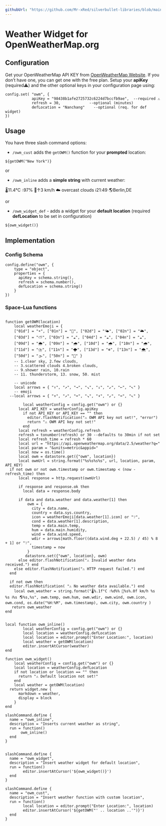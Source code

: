 ```yaml
---
githubUrl: "https://github.com/Mr-xRed/silverbullet-libraries/blob/main/OpenWeatherMap_Widgets.md"
---
```


# Weather Widget for OpenWeatherMap.org

## Configuration

Get your OpenWeatherMap API KEY from [OpenWeatherMap Website](https://home.openweathermap.org/api_keys). If you don’t have one, you can get one with the free plan.
Setup your **apiKey** (required⚠️) and the other optional keys in your configuration page using:

```space-lua
config.set( "owm", {
            apiKey = "98438b1afe2725732c6224d7bccfb9ae",  --required ⚠️
            refresh = 30,             --optional (minutes)
            defLocation = "Nanchang"    --optional (req. for def widget)
}) 
```

## Usage

You have three slash command options:
 
  * `/owm_cust` adds the `getOWM()` function for your **prompted** location:

  `${getOWM("New York")}`

or

  * `/owm_inline` adds a **simple string** with current weather:

  🌡️11.4°C 💧97% 🍃↑3 km/h ☁️ overcast clouds ℹ️21:49 🌎Berlin,DE
  
or

  - `/owm_widget_def` - adds a widget for your **default location** (required **defLocation** to be set in configuration)
  
  `${owm_widget()}`


## Implementation

### Config Schema
```space-lua
config.define("owm", {
    type = "object",
    properties = {
      apiKey = schema.string(), 
      refresh = schema.number(), 
      defLocation = schema.string() 
    }
})
```

### Space-Lua functions
```space-lua    

function getOWM(location)
    local weatherEmoji = {
    ["01d"] = "☀️", ["01n"] = "🌙", ["02d"] = "🌤️", ["02n"] = "🌥️", 
    ["03d"] = "⛅", ["03n"] = "☁️", ["04d"] = "☁️", ["04n"] = "☁️", 
    ["09d"] = "🌦️", ["09n"] = "🌧️", ["10d"] = "🌧️", ["10n"] = "🌧️", 
    ["11d"] = "⛈️", ["11n"] = "🌩️", ["13d"] = "❄️", ["13n"] = "🌨️", 
    ["50d"] = "🌫️", ["50n"] = "🌁" }
    -- 1.clear sky, 2.few clouds,
    -- 3.scattered clouds 4.broken clouds,
    -- 9.shower rain, 10.rain
    -- 11. thunderstorm, 13. snow, 50. mist 
    
    -- unicode
    local arrows = { "↑", "↗︎", "→", "↘︎", "↓", "↙︎", "←", "↖︎" }
    -- emoji  
  --local arrows = { "⬆️", "↗️", "➡️", "↘️", "⬇️", "↙️", "⬅️", "↖️" }
    
        local weatherConfig = config.get("owm") or {}
      local API_KEY = weatherConfig.apiKey
        if not API_KEY or API_KEY == "" then 
          editor.flashNotification("⚠️ OWM API key not set!", "error")
          return "⚠️ OWM API key not set!"
        end
      local refresh = weatherConfig.refresh
      refresh = tonumber(refresh) or 30 --defaults to 30min if not set
      local refresh_time = refresh * 60
      local url = "https://api.openweathermap.org/data/2.5/weather?q="
      local param = "&units=metric&appid="
      local now = os.time()
      local owm = datastore.get({"owm", location})
      local owmUrl = string.format("%s%s%s%s", url, location, param, API_KEY)
  if not owm or not owm.timestamp or owm.timestamp < (now - refresh_time) then
      local response = http.request(owmUrl)
    
      if response and response.ok then
        local data = response.body

      if data and data.weather and data.weather[1] then
          owm = {
            city = data.name,
            country = data.sys.country,
            icon = weatherEmoji[data.weather[1].icon] or "❔",
            cond = data.weather[1].description,
            temp = data.main.temp,
            hum = data.main.humidity,
            wind = data.wind.speed,
            wdir = arrows[math.floor((data.wind.deg + 22.5) / 45) % 8 + 1] or "❔",
            timestamp = now
          }
         datastore.set({"owm", location}, owm)
      else editor.flashNotification("⚠️ Invalid weather data received.") end
    else editor.flashNotification("⚠️ HTTP request failed.") end
  end
  
  if not owm then
  editor.flashNotification( "⚠️ No weather data available.") end
    local owm_weather = string.format("🌡️%.1f°C 💧%d%% 🍃%s%.0f km/h %s %s ℹ️%s 🌎%s,%s", owm.temp, owm.hum, owm.wdir, owm.wind, owm.icon, owm.cond, os.date("%H:%M", owm.timestamp), owm.city, owm.country )
   return owm_weather
end


local function owm_inline()
        local weatherConfig = config.get("owm") or {}
        local location = weatherConfig.defLocation
        local location = editor.prompt("Enter Location:", location)
        local weather = getOWM(location)
        editor.insertAtCursor(weather)  
end

function owm_widget()
    local weatherConfig = config.get("owm") or {}
    local location = weatherConfig.defLocation
    if not location or location == "" then 
      return "⚠️ Default location not set!"
    end
    local weather = getOWM(location)
  return widget.new {
      markdown = weather,
      display = block
    }
end

slashCommand.define {
  name = "owm_inline",
  description = "Inserts current weather as string",
  run = function()
       owm_inline()
  end
}


slashCommand.define {
  name = "owm_widget",
  description = "Insert weather widget for default location",
  run = function()
        editor.insertAtCursor('${owm_widget()}')
  end
}

slashCommand.define {
  name = "owm_cust",
  description = "Insert weather function with custom location",
  run = function()
        local location = editor.prompt("Enter Location:", location)
        editor.insertAtCursor('${getOWM("' .. location ..'")}')
  end
}
```